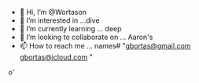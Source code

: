 - 👋 Hi, I’m @Wortason
- 👀 I’m interested in ...dive
- 🌱 I’m currently learning ... deep
- 💞️ I’m looking to collaborate on ... Aaron's
- 📫 How to reach me ... names#
"gbortas@gmail.com
 gbortas@icloud.com
"
<!---
wortas/Wortason is a ✨ special ✨ repository because its `README.md` (this file) appears on your GitHub profile.
You can click the Preview link to take a look at your changes.
--->o'
